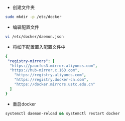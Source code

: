 - 创建文件夹

```bash
sudo mkdir -p /etc/docker 
```

- 编辑配置文件

```bash
vi /etc/docker/daemon.json
```

- 将如下配置置入配置文件中

```yaml
{
 "registry-mirrors": [
  "https://paucfus3.mirror.aliyuncs.com",
  "https://hub-mirror.c.163.com",
    "https://registry.aliyuncs.com",
    "https://registry.docker-cn.com",
    "https://docker.mirrors.ustc.edu.cn"
  ]
}
```

- 重启docker

```bash
systemctl daemon-reload && systemctl restart docker
```

